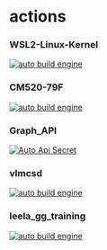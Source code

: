 # actions


### WSL2-Linux-Kernel
[![auto build engine](https://github.com/ActiveIce/WSL2-Linux-Kernel/workflows/auto%20build%20engine/badge.svg)](https://github.com/ActiveIce/WSL2-Linux-Kernel/actions)

### CM520-79F
[![auto build engine](https://github.com/ActiveIce/CM520-79F/workflows/auto%20build%20engine/badge.svg)](https://github.com/ActiveIce/CM520-79F/actions)

### Graph_API
[![Auto Api Secret](https://github.com/ActiveIce/Graph_API/workflows/Auto%20Api%20Secret/badge.svg)](https://github.com/ActiveIce/Graph_API/actions)

### vlmcsd
[![auto build engine](https://github.com/ActiveIce/vlmcsd/workflows/auto%20build%20engine/badge.svg)](https://github.com/ActiveIce/vlmcsd/actions)

### leela_gg_training
[![auto build engine](https://github.com/ActiveIce/leela_gg_training/workflows/auto%20build%20engine/badge.svg)](https://github.com/ActiveIce/leela_gg_training/actions)
